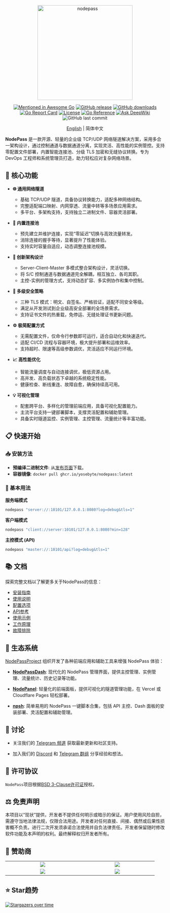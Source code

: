 <div align="center">
  <img src="https://cdn.yobc.de/assets/np-gopher.png" alt="nodepass" width="300">

[![Mentioned in Awesome Go](https://awesome.re/mentioned-badge.svg)](https://github.com/avelino/awesome-go#networking)
[![GitHub release](https://img.shields.io/github/v/release/yosebyte/nodepass)](https://github.com/yosebyte/nodepass/releases)
[![GitHub downloads](https://img.shields.io/github/downloads/yosebyte/nodepass/total.svg)](https://github.com/yosebyte/nodepass/releases)
[![Go Report Card](https://goreportcard.com/badge/github.com/yosebyte/nodepass)](https://goreportcard.com/report/github.com/yosebyte/nodepass)
[![License](https://img.shields.io/badge/License-BSD_3--Clause-blue.svg)](https://opensource.org/licenses/BSD-3-Clause)
[![Go Reference](https://pkg.go.dev/badge/github.com/yosebyte/nodepass.svg)](https://pkg.go.dev/github.com/yosebyte/nodepass)
[![Ask DeepWiki](https://deepwiki.com/badge.svg)](https://deepwiki.com/yosebyte/nodepass)
![GitHub last commit](https://img.shields.io/github/last-commit/yosebyte/nodepass)

[English](README.md) | 简体中文
</div>

**NodePass** 是一款开源、轻量的企业级 TCP/UDP 网络隧道解决方案，采用多合一架构设计，通过控制通道与数据通道分离，实现灵活、高性能的实例管控。支持零配置文件部署，内置智能连接池、分级 TLS 加密和无缝协议转换。专为 DevOps 工程师和系统管理员打造，助力轻松应对复杂网络场景。

## 💎 核心功能

- **🌐 通用网络隧道**
  - 基础 TCP/UDP 隧道，具备协议转换能力，适配多种网络结构。
  - 完整适配端口映射、内网穿透、流量中转等多场景应用需求。
  - 多平台、多架构支持，支持独立二进制文件、容器灵活部署。

- **🚀 内置连接池**
  - 预先建立并维护连接，实现“零延迟”切换与高效流量转发。
  - 消除连接的握手等待，显著提升了性能体验。
  - 支持实时容量自适应，动态调整连接池规模。

- **🧬 创新架构设计**
  - Server-Client-Master 多模式整合架构设计，灵活切换。
  - 将 S/C 控制通道与数据通道完全解耦，相互独立、各司其职。
  - 主控-实例的管理方式，支持动态扩容、多实例协作和集中控制。

- **🔐 多级安全策略**
  - 三种 TLS 模式：明文、自签名、严格验证，适配不同安全等级。
  - 满足从开发测试到企业级高安全部署的全场景需求。
  - 支持证书文件的热重载，免停运、无缝处理证书更新问题。

- **⚙️ 极简配置方式**
  - 无需配置文件，仅命令行参数即可运行，适合自动化和快速迭代。
  - 适配 CI/CD 流程与容器环境，极大提升部署和运维效率。
  - 支持超时、限速等高级参数调优，灵活适应不同运行环境。

- **📈 高性能优化**
  - 智能流量调度与自动连接调优，极低资源占用。
  - 高并发、高负载状态下卓越的系统稳定性能。
  - 健康检查、断线重连、故障自愈，确保持续高可用。

- **💡 可视化管理**
  - 配套跨平台、多样化的管理前端应用，具备可视化配置能力。
  - 主流平台支持一键部署脚本，支撑灵活配置和辅助管理。
  - 具备实时隧道监控、实例管理、主控管理、流量统计等丰富功能。

## 📋 快速开始

### 📥 安装方法

- **预编译二进制文件**: 从[发布页面](https://github.com/yosebyte/nodepass/releases)下载。
- **容器镜像**: `docker pull ghcr.io/yosebyte/nodepass:latest`

### 🚀 基本用法

**服务端模式**
```bash
nodepass "server://:10101/127.0.0.1:8080?log=debug&tls=1"
```

**客户端模式**
```bash
nodepass "client://server:10101/127.0.0.1:8080?min=128"
```

**主控模式 (API)**
```bash
nodepass "master://:10101/api?log=debug&tls=1"
```

## 📚 文档

探索完整文档以了解更多关于NodePass的信息：

- [安装指南](/docs/zh/installation.md)
- [使用说明](/docs/zh/usage.md)
- [配置选项](/docs/zh/configuration.md)
- [API参考](/docs/zh/api.md)
- [使用示例](/docs/zh/examples.md)
- [工作原理](/docs/zh/how-it-works.md)
- [故障排除](/docs/zh/troubleshooting.md)

## 🌱 生态系统

[NodePassProject](https://github.com/NodePassProject) 组织开发了各种前端应用和辅助工具来增强 NodePass 体验：

- **[NodePassDash](https://github.com/NodePassProject/NodePassDash)**: 现代化的 NodePass 管理界面，提供主控管理、实例管理、流量统计、历史记录等功能。

- **[NodePanel](https://github.com/NodePassProject/NodePanel)**: 轻量化的前端面板，提供可视化的隧道管理功能，在 Vercel 或 Cloudflare Pages 轻松部署。

- **[npsh](https://github.com/NodePassProject/npsh)**: 简单易用的 NodePass 一键脚本合集，包括 API 主控、Dash 面板的安装部署、灵活配置和辅助管理。

## 💬 讨论

- 关注我们的 [Telegram 频道](https://t.me/NodePassChannel) 获取最新更新和社区支持。

- 加入我们的 [Discord](https://discord.gg/2cnXcnDMGc) 和 [Telegram 群组](https://t.me/NodePassGroup) 分享经验和想法。

## 📄 许可协议

`NodePass`项目根据[BSD 3-Clause许可证](LICENSE)授权。

## ⚖️ 免责声明

本项目以“现状”提供，开发者不提供任何明示或暗示的保证。用户使用风险自担，需遵守当地法律法规，仅限合法用途。开发者对任何直接、间接、偶然或后果性损害概不负责。进行二次开发须承诺合法使用并自负法律责任。开发者保留随时修改软件功能及本声明的权利。最终解释权归开发者所有。

## 🤝 赞助商

<table>
  <tr>
    <td width="220" align="center">
      <a href="https://whmcs.as211392.com"><img src="https://cdn.yobc.de/assets/dreamcloud.png"></a>
    </td>
    <td width="220" align="center">
      <a href="https://t.me/xiao_bai_xue_zhang"><img src="https://cdn.yobc.de/assets/xuezhang.png"></a>
    </td>
  </tr>
  <tr>
    <td width="220" align="center">
      <a href="https://sharon.io"><img src="https://cdn.yobc.de/assets/sharon.png"></a>
    </td>
    <td width="220" align="center">
      <a href="https://zmto.com"><img src="https://cdn.yobc.de/assets/zmto.png"></a>
    </td>
  </tr>
</table>

## ⭐ Star趋势

[![Stargazers over time](https://starchart.cc/yosebyte/nodepass.svg?variant=adaptive)](https://starchart.cc/yosebyte/nodepass)
